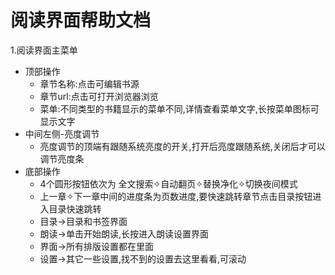 # 阅读界面帮助文档

1.阅读界面主菜单
* 顶部操作
  * 章节名称:点击可编辑书源
  * 章节url:点击可打开浏览器浏览
  * 菜单:不同类型的书籍显示的菜单不同,详情查看菜单文字,长按菜单图标可显示文字
* 中间左侧-亮度调节
  * 亮度调节的顶端有跟随系统亮度的开关,打开后亮度跟随系统,关闭后才可以调节亮度条
* 底部操作
  * 4个圆形按钮依次为 全文搜索✧自动翻页✧替换净化✧切换夜间模式
  * 上一章✧下一章中间的进度条为页数进度,要快速跳转章节点击目录按钮进入目录快速跳转
  * 目录->目录和书签界面
  * 朗读->单击开始朗读,长按进入朗读设置界面
  * 界面->所有排版设置都在里面
  * 设置->其它一些设置,找不到的设置去这里看看,可滚动
